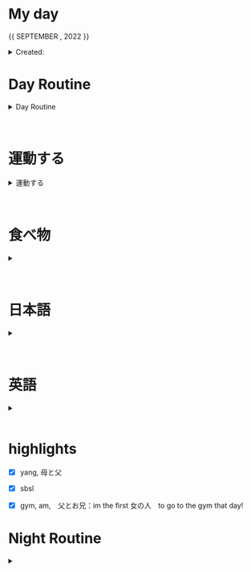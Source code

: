 # My day

{{ SEPTEMBER , 2022 }}
	<details>
    <summary> Created: </summary>
	{{ 20220900 }} 
	{{00:00}}
    </details>

      
# Day Routine
<details>
<summary> Day Routine </summary>

	- [x] 起きる ~ 7 am
	- [ ] meditate : affirmation -
	- [ ] ベッド
	- [ ] 歯をブラシする
	- [ ] シャワー
	- [ ] 一ページ「Book: <<  >>」

</details>

<br>
<br>


# 運動する
<details>
<summary> 運動する </summary>

	- [x] ジムに行く slms

	~ 時：```0900``` 
	なにをやりましたか？ ``` legs and shoulders 
	
	barbell backward lunges
	barbell squats
	barbell bench press
	machine kickbacks
	machine leg openers
	machine leg closers
	planks - 1 minute, 2 sets - found it difficult today
	minimal stretching

	 ```
*
not applicable, did not go to the gym 

</details>

<br>
<br>
	
# 食べ物
<details>
<summary> </summary>

	- [x] 朝ご飯
		- [x] ```<<　home:adbchx  >>```

	- [x] 昼ご飯
		- [x] ```<< courtfood, bibimbop1/4 + kimchi   >>```

	- [x] 晩ご飯
		- [x] ```<<  yang, 母父  >>```

</details>
<br>
<br>

# 日本語
<details>
<summary></summary>

	- [x] 元気　教科書 ch 14 done, next: workbook
	- [.] あんき
	- [.] WANIKANI - 


</details><br>
<br>

# 英語
<details >
<summary></summary>

- [ｘ] 今日の単語:

	 ``` 
	 WORD WORD WORD
	  - 
	```
<details >
<summary> DID YOU KNOW? [ screenshot ] </summary>



</details>
</details>

<br>




# highlights
- [x] yang, 母と父 
- [x] sbsl
- [x] gym, am,　父とお兄：im the first 女の人　to go to the gym that day!


# Night Routine

<details>
<summary></summary>
	- [x] water plants 
	- [ ] wash face
	- [ ] brush teeth
	- [ ] skin care
	- [x] journal

Estimated sleep time: ~ [<<  01:00  >>]


❌


